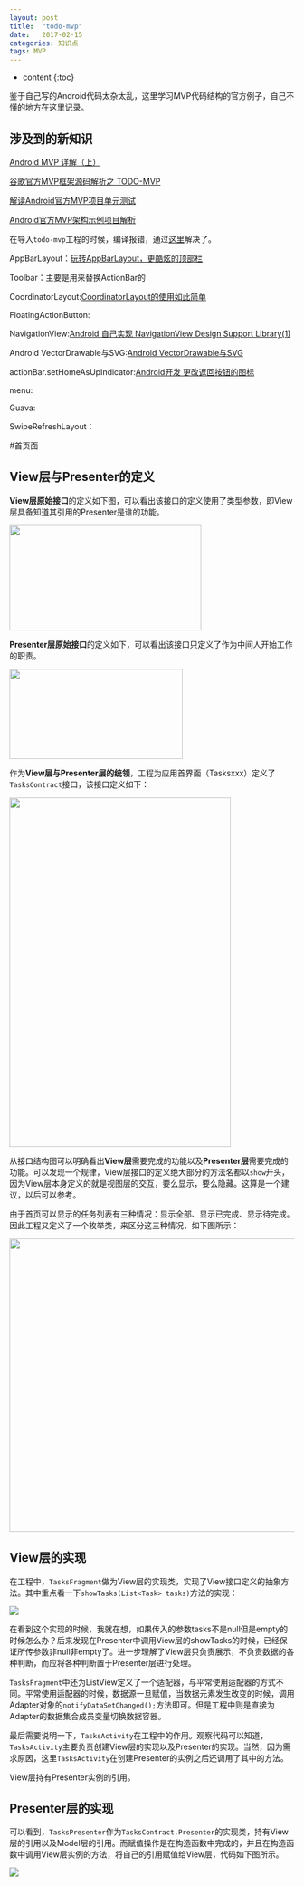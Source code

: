 ```yaml
---
layout: post
title:  "todo-mvp"
date:   2017-02-15
categories: 知识点
tags: MVP 
---
```


* content
{:toc}

鉴于自己写的Android代码太杂太乱，这里学习MVP代码结构的官方例子，自己不懂的地方在这里记录。




## 涉及到的新知识

[Android MVP 详解（上）](http://www.jianshu.com/p/9a6845b26856)

[谷歌官方MVP框架源码解析之 TODO-MVP](http://www.jianshu.com/p/8b81493d1297)

[解读Android官方MVP项目单元测试](http://www.jianshu.com/p/cf446be43ae8)

[Android官方MVP架构示例项目解析](http://mp.weixin.qq.com/s?__biz=MzA4MjA0MTc4NQ==&mid=404088059&idx=3&sn=78dafacbca09b0d7345344c3eef24aff#rd)

在导入`todo‑mvp`工程的时候，编译报错，通过[这里](http://blog.csdn.net/u013164293/article/details/53318285)解决了。

AppBarLayout：[玩转AppBarLayout，更酷炫的顶部栏](http://www.jianshu.com/p/d159f0176576)

Toolbar：主要是用来替换ActionBar的

CoordinatorLayout:[CoordinatorLayout的使用如此简单](http://blog.csdn.net/huachao1001/article/details/51554608)

FloatingActionButton:

NavigationView:[Android 自己实现 NavigationView Design Support Library(1)](http://blog.csdn.net/lmj623565791/article/details/46405409)

Android VectorDrawable与SVG:[Android VectorDrawable与SVG](http://blog.csdn.net/xu_fu/article/details/44004841)

actionBar.setHomeAsUpIndicator:[Android开发 更改返回按钮的图标](http://www.tuicool.com/articles/eEVzY3)

menu:

Guava:

SwipeRefreshLayout：

#首页面 

## View层与Presenter的定义

**View层原始接口**的定义如下图，可以看出该接口的定义使用了类型参数，即View层具备知道其引用的Presenter是谁的功能。

<div  align="left">    
<img src="http://a2.qpic.cn/psb?/V11DxkGh190yEc/GztdYKqYud9yT0baC4*6uHtqUVpJaL5O1ZOIqv68vrI!/b/dB4BAAAAAAAA&bo=UwG6AAAAAAADB8o!&rf=viewer_4" width = "339" height = "186" />
</div>

**Presenter层原始接口**的定义如下，可以看出该接口只定义了作为中间人开始工作的职责。

<div  align="left">    
<img src="http://a2.qpic.cn/psb?/V11DxkGh190yEc/**GaPSTr.wjIaAp*rKA4ArrzHpjYyQo5ntA65Z1yOb8!/b/dB4BAAAAAAAA&bo=MgGfAAAAAAADB44!&rf=viewer_4" width = "306" height = "159" />
</div>

作为**View层与Presenter层的统领**，工程为应用首界面（Tasksxxx）定义了`TasksContract`接口，该接口定义如下：

<div  align="left">    
<img src="http://a2.qpic.cn/psb?/V11DxkGh190yEc/*ftW3hDxNWTKS587Jaym4xvcasNRmzngHh810ZJB*k4!/b/dB4BAAAAAAAA&bo=hwFpAgAAAAADB88!&rf=viewer_4" width = "391" height = "617" />
</div>

从接口结构图可以明确看出**View层**需要完成的功能以及**Presenter层**需要完成的功能。可以发现一个规律，View层接口的定义绝大部分的方法名都以`show`开头，因为View层本身定义的就是视图层的交互，要么显示，要么隐藏。这算是一个建议，以后可以参考。

由于首页可以显示的任务列表有三种情况：显示全部、显示已完成、显示待完成。因此工程又定义了一个枚举类，来区分这三种情况，如下图所示：

<div  align="left">    
<img src="http://a3.qpic.cn/psb?/V11DxkGh190yEc/bs5RkNVL5NYW69CGOcScuVvoMh96abWdrUOJIMD9qTw!/b/dB8BAAAAAAAA&bo=DAIGAgAAAAADByg!&rf=viewer_4" width = "524" height = "518" />
</div>  

## View层的实现

在工程中，`TasksFragment`做为View层的实现类，实现了View接口定义的抽象方法。其中重点看一下`showTasks(List<Task> tasks)`方法的实现：

<div align="left">
<img src = "http://a1.qpic.cn/psb?/V11DxkGh190yEc/j9l4qePqa5x5gGUO9yJCw30UoW1jwuMijz.3*Y9JRgQ!/b/dCABAAAAAAAA&bo=lQEGAQAAAAADB7E!&rf=viewer_4" width="" height=""/>
</div>

在看到这个实现的时候，我就在想，如果传入的参数tasks不是null但是empty的时候怎么办？后来发现在Presenter中调用View层的showTasks的时候，已经保证所传参数非null非empty了。进一步理解了View层只负责展示，不负责数据的各种判断，而应将各种判断置于Presenter层进行处理。

`TasksFragment`中还为ListView定义了一个适配器，与平常使用适配器的方式不同。平常使用适配器的时候，数据源一旦赋值，当数据元素发生改变的时候，调用Adapter对象的`notifyDataSetChanged();`方法即可。但是工程中则是直接为Adapter的数据集合成员变量切换数据容器。

最后需要说明一下，`TasksActivity`在工程中的作用。观察代码可以知道，`TasksActivity`主要负责创建View层的实现以及Presenter的实现。当然，因为需求原因，这里`TasksActivity`在创建Presenter的实例之后还调用了其中的方法。

View层持有Presenter实例的引用。

## Presenter层的实现

可以看到，`TasksPresenter`作为`TasksContract.Presenter`的实现类，持有View层的引用以及Model层的引用。而赋值操作是在构造函数中完成的，并且在构造函数中调用View层实例的方法，将自己的引用赋值给View层，代码如下图所示。

<div align="left">
<img src = "http://a3.qpic.cn/psb?/V11DxkGh190yEc/DvCLhckV3E92z9Uiz4SAmz4gBZT8nP8ppv.63ECMkiE!/b/dK0AAAAAAAAA&bo=uQM0AQAAAAADB60!&rf=viewer_4" width="" height=""/>
</div>